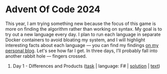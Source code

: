# Advent Of Code 2024 

This year, I am trying something new because the focus of this game is more on finding the algorithm rather than working on syntax. My goal is to try out a new language every day. I plan to run each language in separate Docker containers to avoid bloating my system, and I will highlight interesting facts about each language — you can find my findings [on my personal blog](localhost:1313/categories/aoc2024). Let's see how far I get. In three days, I’ll probably fall into another rabbit hole — fingers crossed.

1. Day 1 - Differences and Products ([task]([url](https://adventofcode.com/2024/day/1)) | language: F# | [solution]([url](https://github.com/nickyreinert/aoc2024/blob/main/solutions/day1.fsx)) | [text](http://localhost:1313/blog/2024/12/01/advent-of-code-day-1-differences-and-products/))
